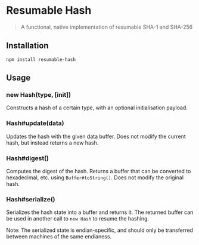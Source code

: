 # Resumable Hash

> A functional, native implementation of resumable SHA-1 and SHA-256

## Installation

```
npm install resumable-hash
```

## Usage

### new Hash(type, [init])

Constructs a hash of a certain type, with an optional initialisation payload.

### Hash#update(data)

Updates the hash with the given data buffer. Does not modify the current hash, but instead returns a new hash.

### Hash#digest()

Computes the digest of the hash. Returns a buffer that can be converted to hexadecimal, etc. using `Buffer#toString()`. Does not modify the original hash.

### Hash#serialize()

Serializes the hash state into a buffer and returns it. The returned buffer can be used in another call to `new Hash` to resume the hashing.

Note: The serialized state is endian-specific, and should only be transferred between machines of the same endianess.